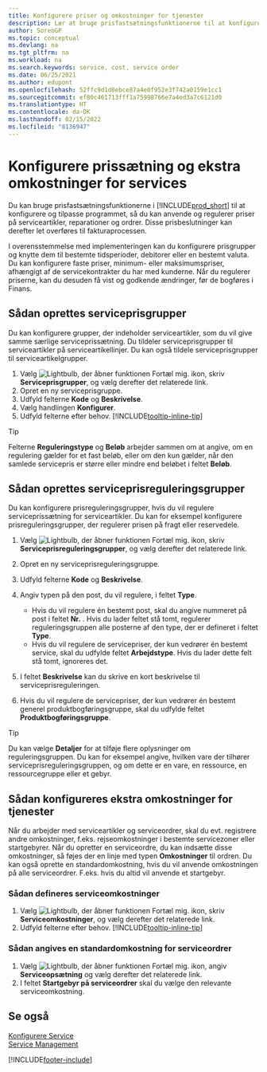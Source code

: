```yaml
---
title: Konfigurere priser og omkostninger for tjenester
description: Lær at bruge prisfastsætningsfunktionerne til at konfigurere og tilpasse programmet, så du kan anvende og regulerer priser på serviceartikler, reparationer og ordrer.
author: SorenGP
ms.topic: conceptual
ms.devlang: na
ms.tgt_pltfrm: na
ms.workload: na
ms.search.keywords: service, cost, service order
ms.date: 06/25/2021
ms.author: edupont
ms.openlocfilehash: 52ffc9d1d0ebce87a4e0f952e3f742a0159e1cc1
ms.sourcegitcommit: ef80c461713fff1a75998766e7a4ed3a7c6121d0
ms.translationtype: HT
ms.contentlocale: da-DK
ms.lasthandoff: 02/15/2022
ms.locfileid: "8136947"
---
```

# <a name="set-up-pricing-and-additional-costs-for-services"></a>Konfigurere prissætning og ekstra omkostninger for services
Du kan bruge prisfastsætningsfunktionerne i [!INCLUDE[prod_short](includes/prod_short.md)] til at konfigurere og tilpasse programmet, så du kan anvende og regulerer priser på serviceartikler, reparationer og ordrer. Disse prisbeslutninger kan derefter let overføres til fakturaprocessen.  
  
I overensstemmelse med implementeringen kan du konfigurere prisgrupper og knytte dem til bestemte tidsperioder, debitorer eller en bestemt valuta. Du kan konfigurere faste priser, minimum- eller maksimumspriser, afhængigt af de servicekontrakter du har med kunderne. Når du regulerer priserne, kan du desuden få vist og godkende ændringer, før de bogføres i Finans.  

## <a name="to-set-up-a-service-price-group"></a>Sådan oprettes serviceprisgrupper
Du kan konfigurere grupper, der indeholder serviceartikler, som du vil give samme særlige serviceprissætning. Du tildeler serviceprisgrupper til serviceartikler på serviceartikellinjer. Du kan også tildele serviceprisgrupper til serviceartikelgrupper.  

1. Vælg ![Lightbulb, der åbner funktionen Fortæl mig.](media/ui-search/search_small.png "Fortæl mig, hvad du vil foretage dig") ikon, skriv **Serviceprisgrupper**, og vælg derefter det relaterede link.  
2. Opret en ny serviceprisgruppe.  
3. Udfyld felterne **Kode** og **Beskrivelse**.  
4. Vælg handlingen **Konfigurer**.  
2. Udfyld felterne efter behov. [!INCLUDE[tooltip-inline-tip](includes/tooltip-inline-tip_md.md)]  

 > [!Tip]
 > Felterne **Reguleringstype** og **Beløb** arbejder sammen om at angive, om en regulering gælder for et fast beløb, eller om den kun gælder, når den samlede servicepris er større eller mindre end beløbet i feltet **Beløb**.  

## <a name="to-set-up-a-service-price-adjustment-group"></a>Sådan oprettes serviceprisreguleringsgrupper  
Du kan konfigurere prisreguleringsgrupper, hvis du vil regulere serviceprissætning for serviceartikler. Du kan for eksempel konfigurere prisreguleringsgrupper, der regulerer prisen på fragt eller reservedele.  
  
1. Vælg ![Lightbulb, der åbner funktionen Fortæl mig.](media/ui-search/search_small.png "Fortæl mig, hvad du vil foretage dig") ikon, skriv **Serviceprisreguleringsgrupper**, og vælg derefter det relaterede link.  
2. Opret en ny serviceprisreguleringsgruppe.  
3. Udfyld felterne **Kode** og **Beskrivelse**.  
4. Angiv typen på den post, du vil regulere, i feltet **Type**.  
  
    * Hvis du vil regulere én bestemt post, skal du angive nummeret på post i feltet **Nr.** . Hvis du lader feltet stå tomt, regulerer reguleringsgruppen alle posterne af den type, der er defineret i feltet **Type**.  
    * Hvis du vil regulere de servicepriser, der kun vedrører én bestemt service, skal du udfylde feltet **Arbejdstype**. Hvis du lader dette felt stå tomt, ignoreres det.  
  
5. I feltet **Beskrivelse** kan du skrive en kort beskrivelse til serviceprisreguleringen.  
6. Hvis du vil regulere de servicepriser, der kun vedrører én bestemt generel produktbogføringsgruppe, skal du udfylde feltet **Produktbogføringsgruppe**.

> [!Tip]
> Du kan vælge **Detaljer** for at tilføje flere oplysninger om reguleringsgruppen. Du kan for eksempel angive, hvilken vare der tilhører serviceprisreguleringsgruppen, og om dette er en vare, en ressource, en ressourcegruppe eller et gebyr.  

## <a name="to-set-up-additional-costs-for-services"></a>Sådan konfigureres ekstra omkostninger for tjenester
Når du arbejder med serviceartikler og serviceordrer, skal du evt. registrere andre omkostninger, f.eks. rejseomkostninger i bestemte servicezoner eller startgebyrer. Når du opretter en serviceordre, du kan indsætte disse omkostninger, så føjes der en linje med typen **Omkostninger** til ordren. Du kan også oprette en standardomkostning, hvis du vil anvende omkostningen på alle serviceordrer. F.eks. hvis du altid vil anvende et startgebyr.
  
### <a name="to-set-up-service-costs"></a>Sådan defineres serviceomkostninger
1. Vælg ![Lightbulb, der åbner funktionen Fortæl mig.](media/ui-search/search_small.png "Fortæl mig, hvad du vil foretage dig") ikon, skriv **Serviceomkostninger**, og vælg derefter det relaterede link. 
2. Udfyld felterne efter behov. [!INCLUDE[tooltip-inline-tip](includes/tooltip-inline-tip_md.md)]  

### <a name="to-specify-a-default-cost-for-service-orders"></a>Sådan angives en standardomkostning for serviceordrer
1. Vælg ![Lightbulb, der åbner funktionen Fortæl mig.](media/ui-search/search_small.png "Fortæl mig, hvad du vil foretage dig") ikon, angiv **Serviceopsætning** og vælg derefter det relaterede link. 
2. I feltet **Startgebyr på serviceordrer** skal du vælge den relevante serviceomkostning.

## <a name="see-also"></a>Se også
[Konfigurere Service](service-setup-service.md)  
[Service Management](service-service.md)  


[!INCLUDE[footer-include](includes/footer-banner.md)]